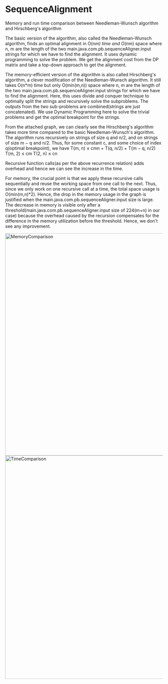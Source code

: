 # SequenceAlignment
Memory and run time comparison between Needleman-Wunsch algorithm and Hirschberg's algorithm



The basic version of the algorithm, also called the Needleman-Wunsch algorithm, finds an optimal alignment in O(n*m) time and O(n*m) space where n, m are the length of the two main.java.com.pb.sequenceAligner.input strings for which we have to find the alignment. It uses dynamic programming to solve the problem. We get the alignment cost from the DP matrix and take a top-down approach to get the alignment.

The memory-efficient version of the algorithm is also called Hirschberg's algorithm, a clever modification of the Needleman-Wunsch algorithm. It still takes O(n*m) time but only O(min(m,n)) space where n, m are the length of the two main.java.com.pb.sequenceAligner.input strings for which we have to find the alignment. Here, this uses divide and conquer technique to optimally split the strings and recursively solve the subproblems. The outputs from the two sub-problems are combined(strings are just concatenated). We use Dynamic Programming here to solve the trivial problems and get the optimal breakpoint for the strings.


From the attached graph, we can clearly see the Hirschberg's algorithm takes more time compared to the basic Needleman-Wunsch's algorithm. The algorithm runs recursively on strings of size q and n/2, and on strings of size m − q and n/2. Thus, for some constant c, and some choice of index q(optimal breakpoint), we have
T(m, n) ≤ cmn + T(q, n/2) + T(m − q, n/2) 
T(m, 2) ≤ cm
T(2, n) ≤ cn

Recursive function calls(as per the above recurrence relation) adds overhead and hence we can see the increase in the time.


For memory, the crucial point is that we apply these recursive calls sequentially and reuse the working space from one call to the next. Thus, since we only work on one recursive call at a time, the total space usage is O(min(m,n)*2). Hence, the drop in the memory usage in the graph is justified when the main.java.com.pb.sequenceAligner.input size is large. The decrease in memory is visible only after a threshold(main.java.com.pb.sequenceAligner.input size of 224(m+n) in our case) because the overhead caused by the recursion compensates for the difference in the memory utilization before the threshold. Hence, we don't see any improvement.


<img width="709" alt="MemoryComparison" src="https://user-images.githubusercontent.com/26455885/146857325-64f71db0-e8b8-48c0-bc9f-ad40de106685.png">
<img width="713" alt="TimeComparison" src="https://user-images.githubusercontent.com/26455885/146857329-9180d0be-5c1e-43da-8f96-07a7d29cd256.png">
